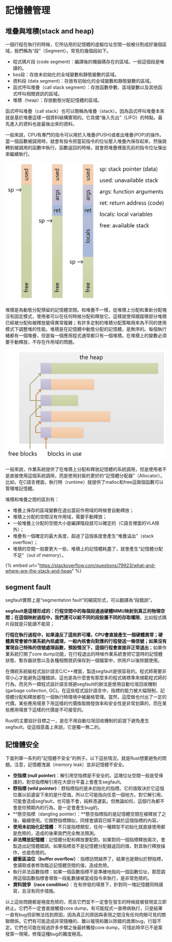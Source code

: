 # 記憶體管理

## 堆疊與堆積\(stack and heap\)

一個行程在執行的時候，它所佔用的記憶體的虛擬位址空間一般被分割成好幾個區域，我們稱為“段”（Segment）。常見的幾個段如下。

* 程式碼片段 \(code segment\)：編譯後的機器碼存在的區域。一般這個段是唯讀的。
* bss段：存放未初始化的全域變數和靜態變數的區域。
* 資料段 \(data segment\)：存放有初始化的全域變數和靜態變數的區域。
* 函式呼叫堆疊（call stack segment）：存放函數參數、區域變數以及其他函式呼叫相關資訊的區域。
* 堆積（heap）：存放動態分配記憶體的區域。

函式呼叫堆疊（call stack）也可以簡稱為堆疊（stack）。因為函式呼叫堆疊本來就是基於堆疊這樣一個資料結構實現的。它具備“後入先出”（LIFO）的特點。最先進入的資料也是最後出來的資料。

一般來說，CPU有專門的指令可以用於入堆疊\(PUSH\)或者出堆疊\(POP\)的操作。當一個函數被調用時，就會有指令把當前指令的位址壓入堆疊內保存起來，然後跳轉到被調用的函數中執行。函數返回的時候，就會把堆疊裡面先前的指令位址彈出來繼續執行。

![&#x8A18;&#x61B6;&#x9AD4;&#x4E2D;&#x7684;&#x5806;&#x758A;](../.gitbook/assets/stack-min.png)

堆積是為動態分配預留的記憶體空間。和堆疊不一樣，從堆積上分配和重新分配塊沒有固定模式，使用者可以在任何時候分配和釋放它。這樣就使得跟蹤哪部分堆積已經被分配和被釋放變得異常複雜；有許多定制的堆積分配策略用來為不同的使用模式下調整堆的性能。堆積是在記憶體中動態分配的記憶體，是無序的。每個執行緒都有一個堆疊，但是每一個應用程式通常都只有一個堆積。在堆積上的變數必須要手動釋放，不存在作用域的問題。

![&#x8A18;&#x61B6;&#x9AD4;&#x4E2D;&#x7684;&#x5806;&#x7A4D;](../.gitbook/assets/heap-min.png)

一般來說，作業系統提供了在堆積上分配和釋放記憶體的系統調用，但是使用者不是直接使用這個系統調用，而是使用封裝的更好的“記憶體分配器”（Allocator）。比如，在C語言裡面，執行時（runtime）就提供了malloc和free這兩個函數可以管理堆記憶體。

堆積和堆疊之間的區別有：

* 堆疊上保存的區域變數在退出當前作用域的時候會自動釋放；
* 堆積上分配的空間沒有作用域，需要手動釋放；
* 一般堆疊上分配的空間大小是編譯階段就可以確定的（C語言裡面的VLA除外）；
* 堆疊有一個確定的最大長度，超過了這個長度會產生“堆疊溢出”（stack overflow）；
* 堆積的空間一般要更大一些，堆積上的記憶體耗盡了，就會產生“記憶體分配不足”（out of memory）。

{% embed url="https://stackoverflow.com/questions/79923/what-and-where-are-the-stack-and-heap" %}

## segment fault

segfault實際上是“segmentation fault”的縮寫形式，可以翻譯為“段錯誤”。

**segfault是這樣形成的：行程空間中的每個段通過硬體MMU映射到真正的物理空間；在這個映射過程中，我們還可以給不同的段設置不同的存取權限**，比如程式碼片段就是只能讀不能寫；

**行程在執行過程中，如果違反了這些許可權，CPU會直接產生一個硬體異常；硬體異常會被作業系統內核處理，一般內核會向對應的行程發送一條信號；如果沒有實現自己特殊的信號處理函數，預設情況下，這個行程會直接非正常退出**；如果作業系統打開了core dump功能，在行程退出的時候作業系統會把它當時的記憶體狀態、暫存器狀態以及各種相關資訊保存到一個檔案中，供用戶以後除錯使用。

在傳統系統級程式設計語言C/C++裡面，製造segfault是很容易的。程式師需要非常小心才能避免這種錯誤，這也是為什麼會有那麼多的程式碼標準來規範程式師的行為。而另外一類程式設計語言規避segfault的辦法是使用自動垃圾回收機制\(garbage collection, GC\)。在這些程式設計語言中，指標的能力被大幅限制，記憶體分配和釋放都在一個執行時環境中被嚴格管理。當然，這麼做也付出了一定的代價。某些應用場景下用這樣的代價換取開發效率和安全性是非常划算的，而在某些應用場景下這樣的代價是不可接受的。

Rust的主要設計目標之一，是在不用自動垃圾回收機制的前提下避免產生segfault。從這個意義上來說，它是獨一無二的。

## 記憶體安全

下面列舉一系列的“記憶體不安全”的例子。以下這些情況，就是Rust想要避免的問題。注意，記憶體洩漏（memory leak）並非記憶體不安全。

* **空指標 \(null pointer\)**：解引用空指標是不安全的。這塊位址空間一般是受保護的，對空指標解引用在大部分平臺上會產生segfault。
* **野指標 \(wild pointer\)**：野指標指的是未初始化的指標。它的值取決於它這個位置以前遺留下來的是什麼值。所以它可能指向任意一個地方。對它解引用，可能會造成segfault，也可能不會，純粹憑運氣。但無論如何，這個行為都不會是你預期內的行為，是一定會產生bug的。
* **懸空指標（dangling pointer）：**懸空指標指的是記憶體空間在被釋放了之後，繼續使用。它跟野指標類似，同樣會讀寫已經不屬於這個指標的內容。·
* **使用未初始化記憶體**：不只是指標類型，任何一種類型不初始化就直接使用都是危險的，造成的後果我們完全無法預測。
* **非法釋放記憶體**：記憶體分配和釋放要配對。如果對同一個指標釋放兩次，會製造出記憶體錯誤。如果指標並不是記憶體分配器返回的值，對其執行釋放操作，也是危險的。
* **緩衝區溢位（buffer overflow）**：指標訪問越界了，結果也是類似於野指標，會讀取或者修改臨近記憶體空間的值，造成危險。
* 執行非法函數指標：如果一個函數指標不是準確地指向一個函數位址，那麼調用這個函數指標會導致一段亂數據被當成指令來執行，是非常危險的。
* **資料競爭（race condition）**：在有併發的場景下，針對同一塊記憶體同時讀寫，且沒有同步措施。

以上這些問題都是極度危險的，而且它們並不一定會在發生的時候就被發現並立即終止。它們不一定會直接觸發core dump，有可能程式一直帶病執行，只是結果一直有bug但卻無法找到原因，因為真正的原因與表現之間沒有任何肉眼可見的關聯關係。它們有可能造成非常隨機的、難以複現和難以除錯的詭異bug，行蹤不定。它們也可能在經過許多步驟之後最終觸發core dump，可惜此時早已不是案發第一現場，修復這種bug的難度極高。

